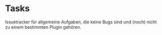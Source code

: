 # Tasks
Issuetracker für allgemeine Aufgaben, die keine Bugs sind und (noch) nicht zu einem bestimmten Plugin gehören.
